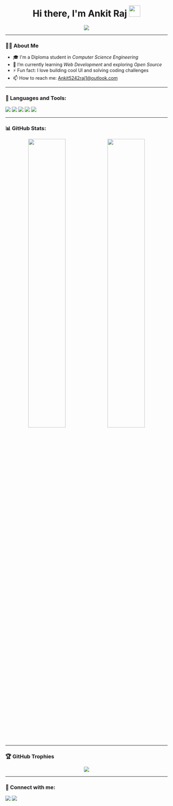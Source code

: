 <h1 align="center">Hi there, I'm Ankit Raj <img src="https://media.giphy.com/media/hvRJCLFzcasrR4ia7z/giphy.gif" width="35"></h1>

<p align="center">
  <a href="https://github.com/AnkitRajMaurya"><img src="https://readme-typing-svg.herokuapp.com?font=Fira+Code&size=22&duration=3000&pause=1000&center=true&vCenter=true&width=435&lines=Computer+Science+Student;Web+Developer;Open+Source+Enthusiast;Always+Learning+New+Things" /></a>
</p>

---

### 🙋‍♂ About Me

- 🎓 I'm a Diploma student in *Computer Science Engineering*  
- 🌱 I’m currently learning *Web Development* and exploring *Open Source*
- ⚡ Fun fact: I love building cool UI and solving coding challenges  
- 📫 How to reach me: Ankit5242raj1@outlook.com

---

### 🚀 Languages and Tools:

<p align="left"> 
  <img src="https://img.shields.io/badge/HTML5-E34F26?style=for-the-badge&logo=html5&logoColor=white"/>
  <img src="https://img.shields.io/badge/CSS3-1572B6?style=for-the-badge&logo=css3&logoColor=white"/>
  <img src="https://img.shields.io/badge/JavaScript-black?style=for-the-badge&logo=javascript"/>
  <img src="https://img.shields.io/badge/Git-F05032?style=for-the-badge&logo=git&logoColor=white"/>
  <img src="https://img.shields.io/badge/GitHub-000000?style=for-the-badge&logo=github"/>
</p>

---

### 📊 GitHub Stats:

<p align="center">
  <img src="https://github-readme-stats.vercel.app/api?username=AnkitRajMaurya&show_icons=true&theme=github_dark" width="48%" />
  <img src="https://github-readme-streak-stats.herokuapp.com?user=AnkitRajMaurya&theme=github-dark" width="48%"/>
</p>

---

### 🏆 GitHub Trophies

<p align="center">
  <img src="https://github-profile-trophy.vercel.app/?username=AnkitRajMaurya&theme=darkhub&row=1&column=6"/>
</p>

---

### 🔗 Connect with me:

<p align="left">
  <a href="https://www.linkedin.com/in/Ankit5242raj"><img src="https://img.shields.io/badge/LinkedIn-blue?style=for-the-badge&logo=linkedin&logoColor=white"/></a>
  <a href="mailto:Ankit5242raj1@outlook.com"><img src="https://img.shields.io/badge/Gmail-red?style=for-the-badge&logo=gmail&logoColor=white"/></a>
</p>
